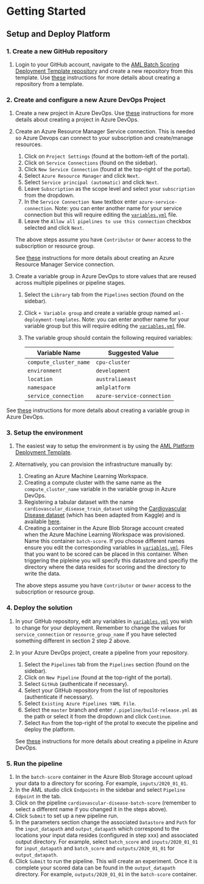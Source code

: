 # Getting Started

## Setup and Deploy Platform

### 1. Create a new GitHub repository

1. Login to your GitHub account, navigate to the [AML Batch Scoring Deployment Template repository](https://github.com/nfmoore/aml-batch-deployment-template) and create a new repository from this template. Use [these](https://docs.github.com/en/github/creating-cloning-and-archiving-repositories/creating-a-repository-from-a-template) instructions for more details about creating a repository from a template.

### 2. Create and configure a new Azure DevOps Project

1. Create a new project in Azure DevOps. Use [these](https://docs.microsoft.com/en-us/azure/devops/organizations/projects/create-project?view=azure-devops&tabs=preview-page#create-a-project) instructions for more details about creating a project in Azure DevOps.

2. Create an Azure Resource Manager Service connection. This is needed so Azure Devops can connect to your subscription and create/manage resources.

   1. Click on `Project Settings` (found at the bottom-left of the portal).
   2. Click on `Service Connections` (found on the sidebar).
   3. Click `New Service Connection` (found at the top-right of the portal).
   4. Select `Azure Resource Manager` and click `Next`.
   5. Select `Service principal (automatic)` and click `Next`.
   6. Leave `Subscription` as the scope level and select your `subscription` from the dropdown.
   7. In the `Service Connection Name` textbox enter `azure-service-connection`. Note: you can enter another name for your service connection but this will require editing the [`variables.yml`](../.pipelines/templates/variables.yml) file.
   8. Leave the `Allow all pipelines to use this connection` checkbox selected and click `Next`.

   The above steps assume you have `Contributor` or `Owner` access to the subscription or resource group.

   See [these](https://docs.microsoft.com/en-us/azure/devops/pipelines/library/service-endpoints#create-a-service-connection) instructions for more details about creating an Azure Resource Manager Service connection.

3. Create a variable group in Azure DevOps to store values that are reused across multiple pipelines or pipeline stages.

   1. Select the `Library` tab from the `Pipelines` section (found on the sidebar).
   2. Click `+ Variable group` and create a variable group named `aml-deployment-templates`. Note: you can enter another name for your variable group but this will require editing the [`variables.yml`](../.pipelines/templates/variables.yml) file.
   3. The variable group should contain the following required variables:

      | Variable Name          | Suggested Value            |
      | ---------------------- | -------------------------- |
      | `compute_cluster_name` | `cpu-cluster`              |
      | `environment`          | `development`              |
      | `location`             | `australiaeast`            |
      | `namespace`            | `amlplatform`              |
      | `service_connection`   | `azure-service-connection` |

See [these](https://docs.microsoft.com/en-us/azure/devops/pipelines/library/variable-groups?view=azure-devops&tabs=classic#use-a-variable-group) instructions for more details about creating a variable group in Azure DevOps.

### 3. Setup the environment

1. The easiest way to setup the environment is by using the [AML Platform Deployment Template](https://github.com/nfmoore/aml-platform-deployment-template).
2. Alternatively, you can provision the infrastructure manually by:

   1. Creating an Azure Machine Learning Workspace.
   2. Creating a compute cluster with the same name as the `compute_cluster_name` variable in the variable group in Azure DevOps.
   3. Registering a tabular dataset with the name `cardiovascular_disease_train_dataset` using the [Cardiovascular Disease dataset](https://www.kaggle.com/sulianova/cardiovascular-disease-dataset) (which has been adapted from Kaggle) and is available [here](https://github.com/nfmoore/aml-platform-deployment-template/blob/master/data/cardiovascular-disease.csv).
   4. Creating a container in the Azure Blob Storage account created when the Azure Machine Learning Workspace was provisioned. Name this container `batch-score`. If you choose different names ensure you edit the corresponding variables in [`variables.yml`](../.pipelines/variables.yml). Files that you want to be scored can be placed in this container. When triggering the pipleine you will specify this datastore and specifiy the directory where the data resides for scoring and the directory to write the data.

   The above steps assume you have `Contributor` or `Owner` access to the subscription or resource group.

### 4. Deploy the solution

1. In your GitHub repository, edit any variables in [`variables.yml`](../.pipelines/variables.yml) you wish to change for your deployment. Remember to change the values for `service_connection` or `resource_group_name` if you have selected something different in section 2 step 2 above.

2. In your Azure DevOps project, create a pipeline from your repository.

   1. Select the `Pipelines` tab from the `Pipelines` section (found on the sidebar).
   2. Click on `New Pipeline` (found at the top-right of the portal).
   3. Select `GitHub` (authenticate if necessary).
   4. Select your GitHub repository from the list of repositories (authenticate if necessary).
   5. Select `Existing Azure Pipelines YAML File`.
   6. Select the `master` branch and enter `/.pipeline/build-release.yml` as the path or select it from the dropdown and click `Continue`.
   7. Select `Run` from the top-right of the protal to execute the pipeline and deploy the platform.

   See [these](https://docs.microsoft.com/en-us/azure/devops/pipelines/create-first-pipeline) instructions for more details about creating a pipeline in Azure DevOps.

### 5. Run the pipeline

1. In the `batch-score` container in the Azure Blob Storage account upload your data to a directory for scoring. For example, `inputs/2020_01_01`.
2. In the AML studio click `Endpoints` in the sidebar and select `Pipeline Edpoint` in the tab.
3. Click on the pipeline `cardiovascular-disease-batch-score` (remember to select a different name if you changed it in the steps above).
4. Click `Submit` to set up a new pipeline run.
5. In the parameters section change the associated `Datastore` and `Path` for the `input_datapath` and `output_datapath` which correspond to the locations your input data resides (configured in step xxx) and associated output directory. For example, select `batch_score` and `inputs/2020_01_01` for `input_datapath` and `batch_score` and `outputs/2020_01_01` for `output_datapath`.
6. Click `Submit` to run the pipeline. This will create an experiment. Once it is complete your scored data can be found in the `output_datapath` directory. For example, `outputs/2020_01_01` in the `batch-score` container.
